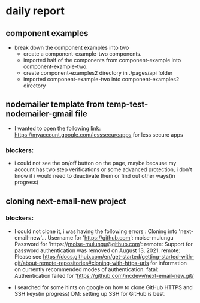 # daily report

## component examples

- break down the component examples into two
  - create a component-example-two components.
  - imported half of the components from component-example into component-example-two.
  - create component-examples2 directory in ./pages/api folder
  - imported component-example-two into component-examples2 directory

## nodemailer template from temp-test-nodemailer-gmail file

- I wanted to open the following link: https://myaccount.google.com/lesssecureapps for less secure apps
### blockers: 
* i could not see the on/off button on the page, maybe because my account has two step verifications or some advanced protection, i don't know if i would need to deactivate them or find out other ways(in progress)

## cloning next-email-new project

### blockers:
* I could not clone it, i was having the following errors : Cloning into 'next-email-new'...
  Username for 'https://github.com': moise-mulungu
  Password for 'https://moise-mulungu@github.com':
  remote: Support for password authentication was removed on August 13, 2021.
  remote: Please see https://docs.github.com/en/get-started/getting-started-with-git/about-remote-repositories#cloning-with-https-urls for information on currently recommended modes of authentication.
  fatal: Authentication failed for 'https://github.com/mcdevv/next-email-new.git/

- I searched for some hints on google on how to clone GitHub HTTPS and SSH keys(in progress)
DM: setting up SSH for GitHub is best. 